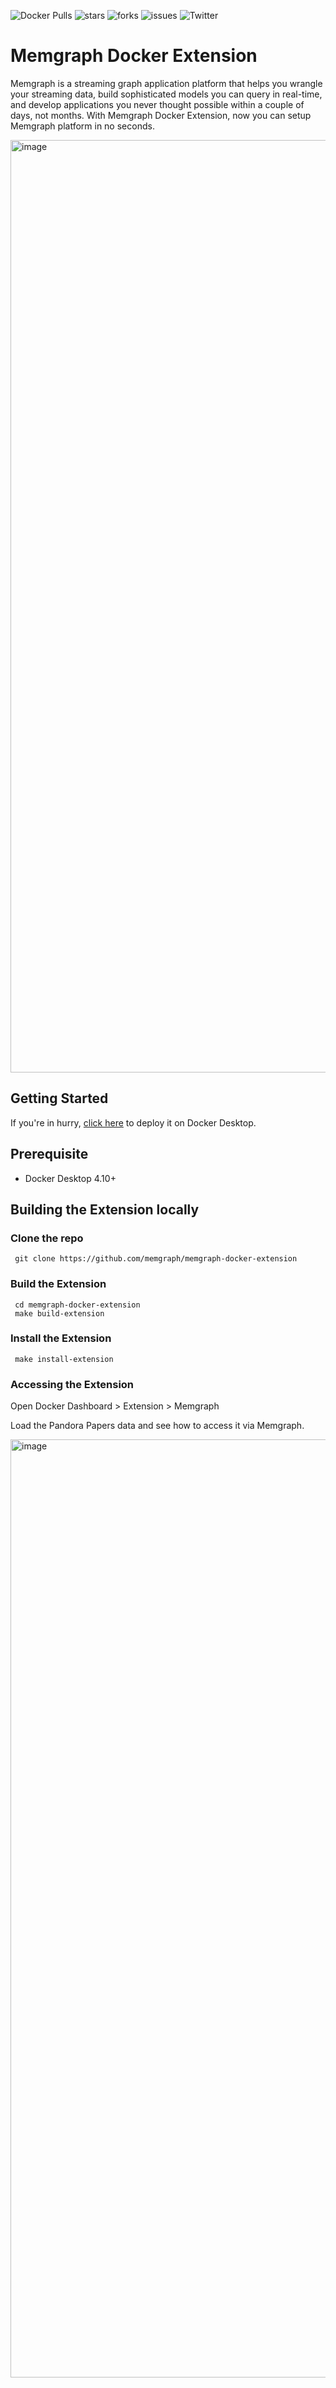 ![Docker Pulls](https://img.shields.io/docker/pulls/memgraph/memgraph-docker-extension)
![stars](https://img.shields.io/github/stars/memgraph/memgraph-docker-extension)
![forks](https://img.shields.io/github/forks/memgraph/memgraph-docker-extension)
![issues](https://img.shields.io/github/issues/memgraph/memgraph-docker-extension)
![Twitter](https://img.shields.io/twitter/follow/memgraphdb?style=social)

# Memgraph Docker Extension

Memgraph is a streaming graph application platform that helps you wrangle your streaming data, build sophisticated models you can query in real-time, and develop applications you never thought possible within a couple of days, not months. With Memgraph Docker Extension, now you can setup Memgraph platform in no seconds.


<img width="1492" alt="image" src="https://user-images.githubusercontent.com/313480/208896008-6d0d40ce-65e3-4074-86bc-7926ceb03da0.png">


## Getting Started

If you're in hurry, [click here](https://open.docker.com/extensions/marketplace?extensionId=ajeetraina/memgraph-docker-extension&tag=latest) to deploy it on Docker Desktop.

## Prerequisite

- Docker Desktop 4.10+

## Building the Extension locally

### Clone the repo

```
 git clone https://github.com/memgraph/memgraph-docker-extension
```

### Build the Extension

```
 cd memgraph-docker-extension
 make build-extension
```

### Install the Extension

```
 make install-extension
```

### Accessing the Extension

Open Docker Dashboard > Extension > Memgraph

Load the Pandora Papers data and see how to access it via Memgraph.

<img width="1501" alt="image" src="https://user-images.githubusercontent.com/313480/208895248-d8aee07e-8bb5-4a04-9378-327a03114fa8.png">
